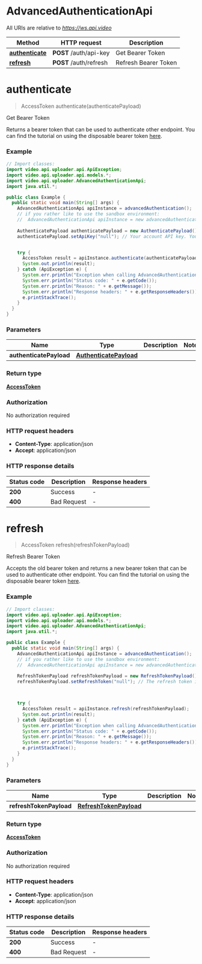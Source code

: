 # AdvancedAuthenticationApi

All URIs are relative to *https://ws.api.video*

Method | HTTP request | Description
------------- | ------------- | -------------
[**authenticate**](AdvancedAuthenticationApi.md#authenticate) | **POST** /auth/api-key | Get Bearer Token
[**refresh**](AdvancedAuthenticationApi.md#refresh) | **POST** /auth/refresh | Refresh Bearer Token


<a name="authenticate"></a>
# **authenticate**
> AccessToken authenticate(authenticatePayload)

Get Bearer Token

Returns a bearer token that can be used to authenticate other endpoint.  You can find the tutorial on using the disposable bearer token [here](https://docs.api.video/reference/disposable-bearer-token-authentication).

### Example
```java
// Import classes:
import video.api.uploader.api.ApiException;
import video.api.uploader.api.models.*;
import video.api.uploader.AdvancedAuthenticationApi;
import java.util.*;

public class Example {
  public static void main(String[] args) {
    AdvancedAuthenticationApi apiInstance = advancedAuthentication();
    // if you rather like to use the sandbox environment:
    //  AdvancedAuthenticationApi apiInstance = new advancedAuthentication(Environment.SANDBOX);
    
    AuthenticatePayload authenticatePayload = new AuthenticatePayload(); // 
    authenticatePayload.setApiKey("null"); // Your account API key. You can use your sandbox API key, or you can use your production API key.


    try {
      AccessToken result = apiInstance.authenticate(authenticatePayload);
      System.out.println(result);
    } catch (ApiException e) {
      System.err.println("Exception when calling AdvancedAuthenticationApi#authenticate");
      System.err.println("Status code: " + e.getCode());
      System.err.println("Reason: " + e.getMessage());
      System.err.println("Response headers: " + e.getResponseHeaders());
      e.printStackTrace();
    }
  }
}
```

### Parameters

Name | Type | Description  | Notes
------------- | ------------- | ------------- | -------------
 **authenticatePayload** | [**AuthenticatePayload**](AuthenticatePayload.md)|  |

### Return type


[**AccessToken**](AccessToken.md)

### Authorization

No authorization required

### HTTP request headers

 - **Content-Type**: application/json
 - **Accept**: application/json

### HTTP response details
| Status code | Description | Response headers |
|-------------|-------------|------------------|
**200** | Success |  -  |
**400** | Bad Request |  -  |

<a name="refresh"></a>
# **refresh**
> AccessToken refresh(refreshTokenPayload)

Refresh Bearer Token

Accepts the old bearer token and returns a new bearer token that can be used to authenticate other endpoint.  You can find the tutorial on using the disposable bearer token [here](https://docs.api.video/reference/disposable-bearer-token-authentication).

### Example
```java
// Import classes:
import video.api.uploader.api.ApiException;
import video.api.uploader.api.models.*;
import video.api.uploader.AdvancedAuthenticationApi;
import java.util.*;

public class Example {
  public static void main(String[] args) {
    AdvancedAuthenticationApi apiInstance = advancedAuthentication();
    // if you rather like to use the sandbox environment:
    //  AdvancedAuthenticationApi apiInstance = new advancedAuthentication(Environment.SANDBOX);
    
    RefreshTokenPayload refreshTokenPayload = new RefreshTokenPayload(); // 
    refreshTokenPayload.setRefreshToken("null"); // The refresh token is either the first refresh token you received when you authenticated with the auth/api-key endpoint, or it&#39;s the refresh token from the last time you used the auth/refresh endpoint. Place this in the body of your request to obtain a new access token (which is valid for an hour) and a new refresh token.



    try {
      AccessToken result = apiInstance.refresh(refreshTokenPayload);
      System.out.println(result);
    } catch (ApiException e) {
      System.err.println("Exception when calling AdvancedAuthenticationApi#refresh");
      System.err.println("Status code: " + e.getCode());
      System.err.println("Reason: " + e.getMessage());
      System.err.println("Response headers: " + e.getResponseHeaders());
      e.printStackTrace();
    }
  }
}
```

### Parameters

Name | Type | Description  | Notes
------------- | ------------- | ------------- | -------------
 **refreshTokenPayload** | [**RefreshTokenPayload**](RefreshTokenPayload.md)|  |

### Return type


[**AccessToken**](AccessToken.md)

### Authorization

No authorization required

### HTTP request headers

 - **Content-Type**: application/json
 - **Accept**: application/json

### HTTP response details
| Status code | Description | Response headers |
|-------------|-------------|------------------|
**200** | Success |  -  |
**400** | Bad Request |  -  |

